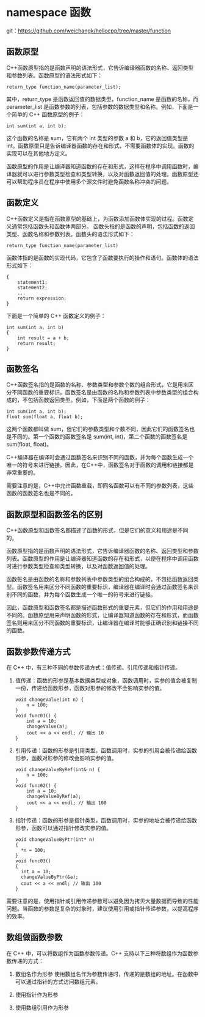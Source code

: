 # namespace 函数
git：https://github.com/weichangk/hellocpp/tree/master/function

## 函数原型
C++函数原型指的是函数声明的语法形式，它告诉编译器函数的名称、返回类型和参数列表。函数原型的语法形式如下：
```
return_type function_name(parameter_list);
```
其中，return_type 是函数返回值的数据类型，function_name 是函数的名称，而 parameter_list 是函数参数的列表，包括参数的数据类型和名称。例如，下面是一个简单的 C++ 函数原型的例子：
```
int sum(int a, int b);
```
这个函数的名称是 sum，它有两个 int 类型的参数 a 和 b，它的返回值类型是 int。函数原型只是告诉编译器函数的存在和形式，不需要函数体的实现。函数的实现可以在其他地方定义。

函数原型的作用是让编译器知道函数的存在和形式，这样在程序中调用函数时，编译器就可以进行参数类型检查和类型转换，以及对函数返回值的处理。函数原型还可以帮助程序员在程序中使用多个源文件时避免函数名称冲突的问题。

## 函数定义
C++函数定义是指在函数原型的基础上，为函数添加函数体实现的过程。函数定义通常包括函数头和函数体两部分。
函数头指的是函数的声明，包括函数的返回类型、函数名称和参数列表。函数头的语法形式如下：
```
return_type function_name(parameter_list)
```
函数体指的是函数的实现代码，它包含了函数要执行的操作和语句。函数体的语法形式如下：
```
{
    statement1;
    statement2;
    ...
    return expression;
}
```
下面是一个简单的 C++ 函数定义的例子：
```
int sum(int a, int b)
{
    int result = a + b;
    return result;
}
```
## 函数签名
C++函数签名指的是函数的名称、参数类型和参数个数的组合形式，它是用来区分不同函数的重要标识。函数签名是由函数的名称和参数列表中参数类型的组合构成的，不包括函数返回类型。例如，下面是两个函数的例子：
```
int sum(int a, int b);
float sum(float a, float b);
```
这两个函数都叫做 sum，但它们的参数类型和个数不同，因此它们的函数签名也是不同的。第一个函数的函数签名是 sum(int, int)，第二个函数的函数签名是 sum(float, float)。

C++编译器在编译时会通过函数签名来识别不同的函数，并为每个函数生成一个唯一的符号来进行链接。因此，在C++中，函数签名对于函数的调用和链接都是非常重要的。

需要注意的是，C++中允许函数重载，即同名函数可以有不同的参数列表，这些函数的函数签名也是不同的。

## 函数原型和函数签名的区别
C++函数原型和函数签名都描述了函数的形式，但是它们的意义和用途是不同的。

函数原型指的是函数声明的语法形式，它告诉编译器函数的名称、返回类型和参数列表。函数原型的作用是让编译器知道函数的存在和形式，以便在程序中调用函数时进行参数类型检查和类型转换，以及对函数返回值的处理。

函数签名是由函数的名称和参数列表中参数类型的组合构成的，不包括函数返回类型。函数签名用来区分不同函数的重要标识，编译器在编译时会通过函数签名来识别不同的函数，并为每个函数生成一个唯一的符号来进行链接。

因此，函数原型和函数签名都是描述函数形式的重要元素，但它们的作用和用途是不同的。函数原型用来声明函数的形式，让编译器知道函数的存在和形式，而函数签名则用来区分不同函数的重要标识，让编译器在编译时能够正确识别和链接不同的函数。

## 函数参数传递方式
在 C++ 中，有三种不同的参数传递方式：值传递、引用传递和指针传递。

1. 值传递：函数的形参是基本数据类型或对象，函数调用时，实参的值会被复制一份，传递给函数形参，函数对形参的修改不会影响实参的值。
    ```
    void changeValue(int n) {
        n = 100;
    }
    void func01() {
        int a = 10;
        changeValue(a);
        cout << a << endl; // 输出 10
    }
    ```

2. 引用传递：函数的形参是引用类型，函数调用时，实参的引用会被传递给函数形参，函数对形参的修改会影响实参的值。
    ```
    void changeValueByRef(int& n) {
        n = 100;
    }
    void func02() {
        int a = 10;
        changeValueByRef(a);
        cout << a << endl; // 输出 100
    }
    ```
3. 指针传递：函数的形参是指针类型，函数调用时，实参的地址会被传递给函数形参，函数可以通过指针修改实参的值。
    ```
    void changeValueByPtr(int* n)
    {
      *n = 100;
    }
    void func03()
    {
      int a = 10;
      changeValueByPtr(&a);
      cout << a << endl; // 输出 100
    }
    ```

需要注意的是，使用指针或引用传递参数可以避免因为拷贝大量数据而导致的性能问题。当函数的参数是复杂的对象时，建议使用引用或指针传递参数，以提高程序的效率。

## 数组做函数参数
在 C++ 中，可以将数组作为函数参数传递。C++ 支持以下三种将数组作为函数参数传递的方式：
1. 数组名作为形参
使用数组名作为参数传递时，传递的是数组的地址。在函数中可以通过指针的方式访问数组元素。

2. 使用指针作为形参
3. 使用数组引用作为形参